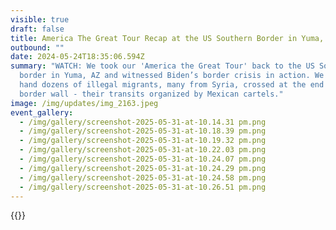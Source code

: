```yaml
---
visible: true
draft: false
title: America The Great Tour Recap at the US Southern Border in Yuma, AZ
outbound: ""
date: 2024-05-24T18:35:06.594Z
summary: "WATCH: We took our 'America the Great Tour' back to the US Southern
  border in Yuma, AZ and witnessed Biden’s border crisis in action. We saw first
  hand dozens of illegal migrants, many from Syria, crossed at the end of the
  border wall - their transits organized by Mexican cartels."
image: /img/updates/img_2163.jpeg
event_gallery:
  - /img/gallery/screenshot-2025-05-31-at-10.14.31 pm.png
  - /img/gallery/screenshot-2025-05-31-at-10.18.39 pm.png
  - /img/gallery/screenshot-2025-05-31-at-10.19.32 pm.png
  - /img/gallery/screenshot-2025-05-31-at-10.22.03 pm.png
  - /img/gallery/screenshot-2025-05-31-at-10.24.07 pm.png
  - /img/gallery/screenshot-2025-05-31-at-10.24.29 pm.png
  - /img/gallery/screenshot-2025-05-31-at-10.24.58 pm.png
  - /img/gallery/screenshot-2025-05-31-at-10.26.51 pm.png
---
```

{{<youtube bq1NfZqtEks >}}